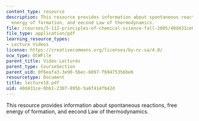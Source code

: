 ```yaml
---
content_type: resource
description: This resource provides information about spontaneous reactions, free
  energy of formation, and eecond Law of thermodynamics.
file: /courses/5-112-principles-of-chemical-science-fall-2005/40d431ce0bb12307895b5a6f414fb42d_lecture18.pdf
file_type: application/pdf
learning_resource_types:
- Lecture Videos
license: https://creativecommons.org/licenses/by-nc-sa/4.0/
ocw_type: OCWFile
parent_title: Video Lectures
parent_type: CourseSection
parent_uid: 0f6eafa3-3e90-56ec-6097-f69475356be6
resourcetype: Document
title: lecture18.pdf
uid: 40d431ce-0bb1-2307-895b-5a6f414fb42d
---
```

This resource provides information about spontaneous reactions, free energy of formation, and eecond Law of thermodynamics.